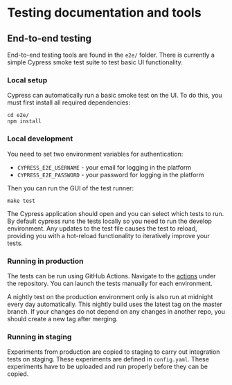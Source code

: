 
# Testing documentation and tools

## End-to-end testing

End-to-end testing tools are found in the `e2e/` folder. There is currently
a simple Cypress smoke test suite to test basic UI functionality.

### Local setup

Cypress can automatically run a basic smoke test on the UI. To do this, you must
first install all required dependencies:

```
cd e2e/
npm install
```

### Local development
You need to set two environment variables for authentication:

* `CYPRESS_E2E_USERNAME` - your email for logging in the platform
* `CYPRESS_E2E_PASSWORD` - your password for logging in the platform


Then you can run the GUI of the test runner:

`make test`

The Cypress application should open and you can select which tests to run. By default cypress runs the tests locally so you need to run the develop environment.
Any updates to the test file causes the test to reload, providing you with
a hot-reload functionality to iteratively improve your tests.

### Running in production

The tests can be run using GitHub Actions. Navigate to the
[actions](https://github.com/biomage-ltd/testing/actions)
under the repository. You can launch the tests manually for
each environment.

A nightly test on the production environment only is also run
at midnight every day automatically. This nightly build uses the latest
tag on the master branch.  If your changes do not depend on any changes in another repo,
you should create a new tag after merging.

### Running in staging

Experiments from production are copied to staging to carry out integration tests on staging. These experiments are defined in `config.yaml`. These experiments have to be uploaded and run properly before they can be copied.
